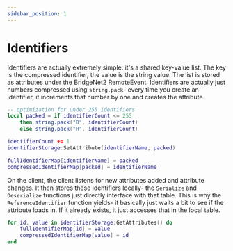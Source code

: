 ```yaml
---
sidebar_position: 1
---
```


# Identifiers

Identifiers are actually extremely simple: it's a shared key-value list. The key is the compressed identifier, the value is the string value. The list is stored as attributes under the BridgeNet2 RemoteEvent. Identifiers are actually just numbers compressed using `string.pack`- every time you create an identifier, it increments that number by one and creates the attribute.

```lua title="/src/Server/ServerIdentifiers.luau" showLineNumbers
-- optimization for under 255 identifiers
local packed = if identifierCount <= 255
	then string.pack("B", identifierCount)
	else string.pack("H", identifierCount)

identifierCount += 1
identifierStorage:SetAttribute(identifierName, packed)

fullIdentifierMap[identifierName] = packed
compressedIdentifierMap[packed] = identifierName
```

On the client, the client listens for new attributes added and attribute changes. It then stores these identifiers locally- the `Serialize` and `Deserialize` functions just directly interface with that table. This is why the `ReferenceIdentifier` function yields- it basically just waits a bit to see if the attribute loads in. If it already exists, it just accesses that in the local table.

```lua title="/src/Client/ClientIdentifiers.luau" {2-3} showLineNumbers
for id, value in identifierStorage:GetAttributes() do
	fullIdentifierMap[id] = value
	compressedIdentifierMap[value] = id
end
```
